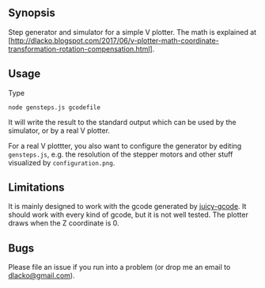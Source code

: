 ## Synopsis

Step generator and simulator for a simple V plotter. The math is explained at [http://dlacko.blogspot.com/2017/06/v-plotter-math-coordinate-transformation-rotation-compensation.html].

## Usage

Type

`node gensteps.js gcodefile`

It will write the result to the standard output which can be used by the simulator, or by a real V plotter.

For a real V plottter, you also want to configure the generator by editing `gensteps.js`, e.g. the resolution of the stepper motors and other stuff
visualized by `configuration.png`.

## Limitations

It is mainly designed to work with the gcode generated by [juicy-gcode](https://github.com/domoszlai/juicy-gcode).
It should work with every kind of gcode, but it is not well tested.
The plotter draws when the Z coordinate is 0.

## Bugs

Please file an issue if you run into a problem (or drop me an email to dlacko@gmail.com).






